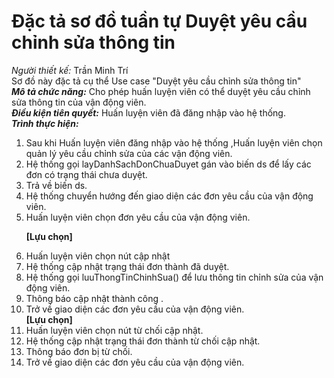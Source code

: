 # Đặc tả sơ đồ tuần tự Duyệt yêu cầu chỉnh sửa thông tin
*Người thiết kế:* Trần Minh Trí
<br/>
Sơ đồ này đặc tả cụ thể Use case "Duyệt yêu cầu chỉnh sửa thông tin"
<br/>
***Mô tả chức năng:*** Cho phép huấn luyện viên có thể duyệt yêu cầu chỉnh sửa thông tin của vận động viên.
<br/>
***Điều kiện tiên quyết:*** Huấn luyện viên đã đăng nhập vào hệ thống.
<br/>
***Trình thực hiện:***
<ol>
    <li> Sau khi Huấn luyện viên đăng nhập vào hệ thống ,Huấn luyện viên chọn quản lý yêu cầu chỉnh sửa của các vận động viên.
    </li>
    <li>
        Hệ thống gọi layDanhSachDonChuaDuyet gán vào biến ds để lấy các đơn có trạng thái chưa duyệt.
    </li>
    <li>Trả về biến ds.</li>
    <li>
    Hệ thống chuyển hướng đến giao diện các đơn yêu cầu của vận động viên. 
    </li>
    <li> Huấn luyện viên chọn đơn yêu cầu của vận động viên.
    </li>

**[Lựu chọn]**
    <li>
    Huấn luyện viên chọn nút cập nhật  
    </li>
    <li>Hệ thống cập nhật trạng thái đơn thành đã duyệt.
    </li>
    <li>Hệ thống gọi luuThongTinChinhSua() để lưu thông tin chỉnh sửa của vận động viên.
    </li>
    <li>Thông báo cập nhật thành công .
    </li>
    <li>Trở về giao diện các đơn yêu cầu của vận động viên.
    </li>
    **[Lựu chọn]**
     <li>
    Huấn luyện viên chọn nút từ chối cập nhật. 
    </li>
    <li>Hệ thống cập nhật trạng thái đơn thành từ chối cập nhật.
    </li>
    <li>Thông báo đơn bị từ chối.
    </li>
    <li>Trở về giao diện các đơn yêu cầu của vận động viên.
    </li>
</ol>
